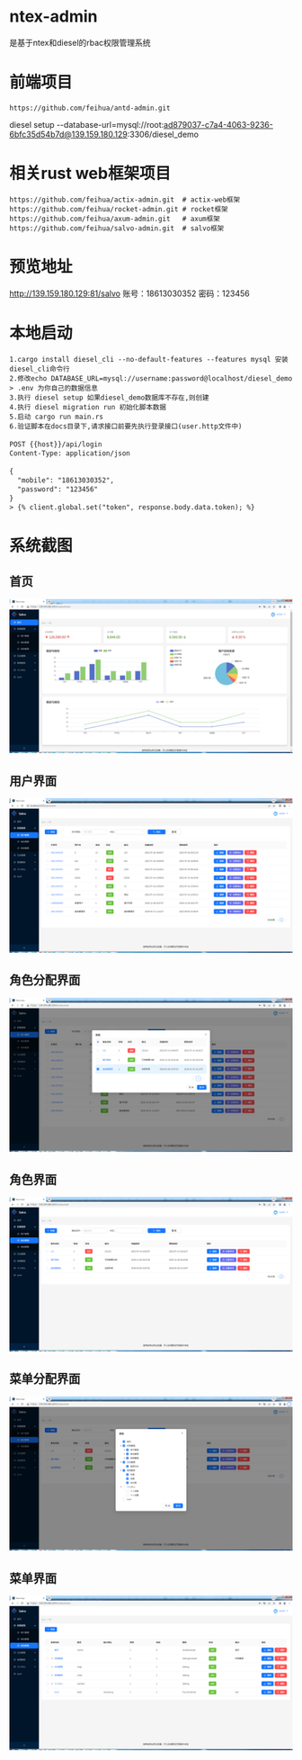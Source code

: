 # ntex-admin

是基于ntex和diesel的rbac权限管理系统

# 前端项目

```
https://github.com/feihua/antd-admin.git
```

diesel setup --database-url=mysql://root:ad879037-c7a4-4063-9236-6bfc35d54b7d@139.159.180.129:3306/diesel_demo
# 相关rust web框架项目

```
https://github.com/feihua/actix-admin.git  # actix-web框架
https://github.com/feihua/rocket-admin.git # rocket框架
https://github.com/feihua/axum-admin.git   # axum框架
https://github.com/feihua/salvo-admin.git  # salvo框架
```

# 预览地址

http://139.159.180.129:81/salvo 账号：18613030352 密码：123456

# 本地启动

```
1.cargo install diesel_cli --no-default-features --features mysql 安装diesel_cli命令行
2.修改echo DATABASE_URL=mysql://username:password@localhost/diesel_demo > .env 为你自己的数据信息
3.执行 diesel setup 如果diesel_demo数据库不存在,则创建
4.执行 diesel migration run 初始化脚本数据
5.启动 cargo run main.rs
6.验证脚本在docs目录下,请求接口前要先执行登录接口(user.http文件中)

POST {{host}}/api/login
Content-Type: application/json

{
  "mobile": "18613030352",
  "password": "123456"
}
> {% client.global.set("token", response.body.data.token); %}

```

# 系统截图

## 首页

![home](docs/images/home.png)

## 用户界面

![user](docs/images/user.png)

## 角色分配界面

![user-role](docs/images/user-role.png)

## 角色界面

![role](docs/images/role.png)

## 菜单分配界面

![role-menu](docs/images/role-menu.png)

## 菜单界面

![menu](docs/images/menu.png)
